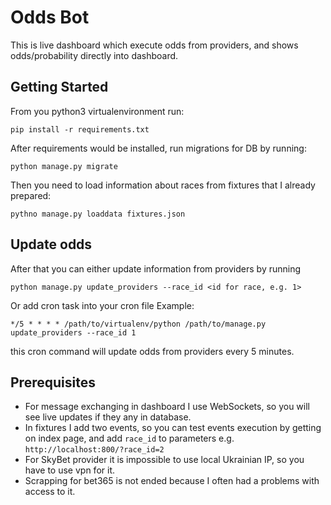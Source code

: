 # Odds Bot

This is live dashboard which execute odds from providers, and shows odds/probability directly into dashboard.

## Getting Started

From you python3 virtualenvironment run:

```pip install -r requirements.txt```

After requirements would be installed, run migrations for DB by running:

```python manage.py migrate```

Then you need to load information about races from fixtures that I already prepared:

```pythno manage.py loaddata fixtures.json```

## Update odds

After that you can either update information from providers by running 

``` python manage.py update_providers --race_id <id for race, e.g. 1> ```

Or add cron task into your cron file
Example:

``` */5 * * * * /path/to/virtualenv/python /path/to/manage.py update_providers --race_id 1 ```

this cron command will update odds from providers every 5 minutes.

## Prerequisites

* For message exchanging in dashboard I use WebSockets, so you will see live updates if they any in database.
* In fixtures I add two events, so you can test events execution by getting on index page, and add `race_id` to parameters e.g. `http://localhost:800/?race_id=2`
* For SkyBet provider it is impossible to use local Ukrainian IP, so you have to use vpn for it.
* Scrapping for bet365 is not ended because I often had a problems with access to it.
